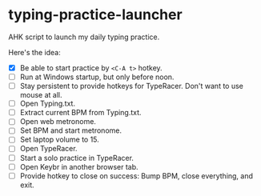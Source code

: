 # typing-practice-launcher
AHK script to launch my daily typing practice.

Here's the idea:
- [X] Be able to start practice by `<C-A t>` hotkey.
- [ ] Run at Windows startup, but only before noon.  
- [ ] Stay persistent to provide hotkeys for TypeRacer.  Don't want to use mouse at all.
- [ ] Open Typing.txt.  
- [ ] Extract current BPM from Typing.txt.
- [ ] Open web metronome.
- [ ] Set BPM and start metronome.
- [ ] Set laptop volume to 15.
- [ ] Open TypeRacer.  
- [ ] Start a solo practice in TypeRacer.
- [ ] Open Keybr in another browser tab.
- [ ] Provide hotkey to close on success: Bump BPM, close everything, and exit.
